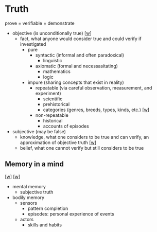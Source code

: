 # Truth

prove = verifiable = demonstrate

- objective (is unconditionally true) [[w](https://en.wikipedia.org/wiki/Objectivity_(science))]
  - fact, what anyone would consider true and could verify if investigated
    - pure
      - syntactic (informal and often paradoxical)
        - linguistic
      - axiomatic (formal and necessasitating)
        - mathematics
        - logic
    - impure (sharing concepts that exist in reality)
      - repeatable (via careful observation, measurement, and experiment)
        - scientific
        - prehistorical
        - categories (genres, breeds, types, kinds, etc.) [[w](https://en.wikipedia.org/wiki/Concept_learning)]
      - non-repeatable
        - historical
        - accounts of episodes
- subjective (may be false)
  - knowledge, what one considers to be true and can verify, an approximation of objective truth [[w](https://en.wikipedia.org/wiki/Semantic_memory)]
  - belief, what one cannot verify but still considers to be true

## Memory in a mind

[[w](https://en.wikipedia.org/wiki/Long-term_memory)]
[[w](https://en.wikipedia.org/wiki/Explicit_memory)]

- mental memory
  - subjective truth
- bodily memory
  - sensors
    - pattern completion
    - episodes: personal experience of events
  - actors
    - skills and habits
